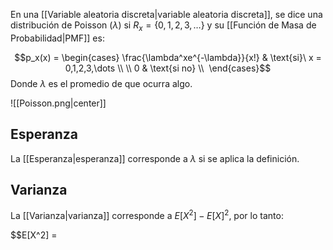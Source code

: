 
En una [[Variable aleatoria discreta|variable aleatoria discreta]], se dice una distribución de Poisson ($\lambda$) si $R_x=\lbrace 0,1,2,3,\dots\rbrace$ y su [[Función de Masa de Probabilidad|PMF]] es: 

$$p_x(x) = \begin{cases}
\frac{\lambda^xe^{-\lambda}}{x!} & \text{si}\ x = 0,1,2,3,\dots \\ \\
0 & \text{si no} \\ 
\end{cases}$$ 
Donde $\lambda$ es el promedio de que ocurra algo. 

![[Poisson.png|center]]
## Esperanza 

La [[Esperanza|esperanza]] corresponde a $\lambda$ si se aplica la definición. 

## Varianza 

La [[Varianza|varianza]] corresponde a $E[X^2]-E[X]^2$, por lo tanto: 

$$E[X^2] = 